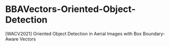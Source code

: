 # BBAVectors-Oriented-Object-Detection
[WACV2021] Oriented Object Detection in Aerial Images with Box Boundary-Aware Vectors
